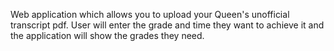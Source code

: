 Web application which allows you to upload your Queen's unofficial transcript pdf.
User will enter the grade and time they want to achieve it and the application will
show the grades they need.
